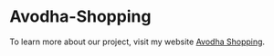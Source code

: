 # Avodha-Shopping
To learn more about our project, visit my website [Avodha Shopping](https://avodhashop.pythonanywhere.com/).
